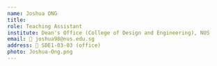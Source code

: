 ```yaml
---
name: Joshua ONG
title:
role: Teaching Assistant
institute: Dean's Office (College of Design and Engineering), NUS
email: 📧 joshua98@nus.edu.sg  
address: 📍 SDE1-03-03 (office)
photo: Joshua-Ong.png
---
```

